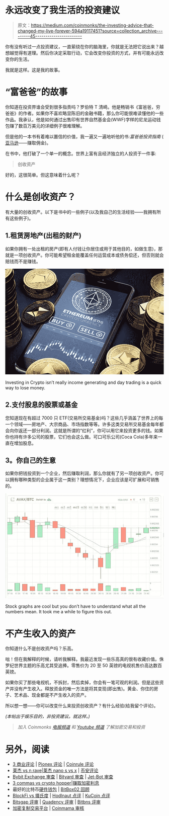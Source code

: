 # 永远改变了我生活的投资建议

> 原文：<https://medium.com/coinmonks/the-investing-advice-that-changed-my-live-forever-594a19117451?source=collection_archive---------45----------------------->

你有没有听过一点投资建议，一直萦绕在你的脑海里，你就是无法把它说出来？越想越觉得有道理。然后你决定采取行动，它会改变你投资的方式，并有可能永远改变你的生活。

我就是这样。这是我的故事。

# “富爸爸”的故事

你知道在投资界谁会受到很多指责吗？罗伯特 T 清崎。他是畅销书《富爸爸，穷爸爸》的作者。如果你不喜欢略显陈旧的金融书籍，那么你可能很难读懂他的一些作品。我承认，他是如何通过出售印有世界自然基金会(WWF)字样的尼龙运动钱包赚了数百万美元的详细例子很难理解。

但是他的一本书有着难以置信的价值，我一遍又一遍地听他的书:*富爸爸投资指南* ( [亚马逊](https://amzn.to/355vLDi)——赚取佣金)。

在书中，他打破了一个单一的概念。世界上富有且经济独立的人投资于一件事:

> 创收资产

好的，这很简单。但这意味着什么呢？

# 什么是创收资产？

有大量的创收资产。以下是书中的一些例子(以及我自己的生活经验——我拥有所有这些例子)。

## 1.租赁房地产(出租的财产)

如果你拥有一处出租的房产(即有人付钱让你居住或用于其他目的，如做生意)，那就是一项创收资产。你可能希望租金能覆盖任何运营成本或债务偿还，但否则就会赔钱而不是赚钱。

![](img/ed7c0c28923fade9053764af24aa12f9.png)

Investing in Crypto isn’t really income generating and day trading is a quick way to lose money.

## 2.支付股息的股票或基金

您知道现在有超过 7000 只 ETF(交易所交易基金)吗？这些几乎涵盖了世界上的每一个领域——房地产、大宗商品、市场指数等等。许多这类交易所交易基金每年都会向你返还一部分利润。这就是所谓的“红利”，你可以用它来投资更多的钱。如果你也持有许多公司的股票，它们也会这么做。可口可乐公司(Coca Cola)多年来一直在增加股息。

## **3。你自己的生意**

如果你把钱投资到一个企业，然后赚取利润，那么你就有了另一项创收资产。你可以拥有哪种类型的企业属于这一类别？理想情况下，企业应该是可扩展和可销售的。

![](img/ae2ccede6926fd55617a4e68d503e8f2.png)

Stock graphs are cool but you don’t have to understand what all the numbers mean. It took me a while to figure this out.

# 不产生收入的资产

你知道什么不是创收资产吗？乐高。

咄！但在我解释的时候，请听我解释。我最近发现一些乐高真的很有收藏价值。侏罗纪世界主题的乐高尤其受追捧。零售价为 20 至 50 英镑的电视机售价高达数百英镑。

如果你买了那些电视机，不拆封，然后卖掉，你会有一笔可观的利润。但是这些资产并没有产生收入。释放资金的唯一方法是将其变现(即出售)。黄金、你住的房子、艺术品、现金都是不产生收入的资产。

所以想一想——你可以改变什么来投资创收资产？有什么经验(给我留个评论)。

*(本帖出于娱乐目的，非投资建议。就这样。)*

> *加入 Coinmonks* [*电报频道*](https://t.me/coincodecap) *和* [*Youtube 频道*](https://www.youtube.com/c/coinmonks/videos) *了解加密交易和投资*

# 另外，阅读

*   [3 商业评论](/coinmonks/3commas-review-an-excellent-crypto-trading-bot-2020-1313a58bec92) | [Pionex 评论](https://coincodecap.com/pionex-review-exchange-with-crypto-trading-bot) | [Coinrule 评论](/coinmonks/coinrule-review-2021-a-beginner-friendly-crypto-trading-bot-daf0504848ba)
*   [莱杰 vs n rave](/coinmonks/ledger-vs-ngrave-zero-7e40f0c1d694)|[莱杰 nano s vs x](/coinmonks/ledger-nano-s-vs-x-battery-hardware-price-storage-59a6663fe3b0) | [币安评论](/coinmonks/binance-review-ee10d3bf3b6e)
*   [Bybit Exchange 审查](/coinmonks/bybit-exchange-review-dbd570019b71) | [Bityard 审查](https://coincodecap.com/bityard-reivew) | [Jet-Bot 审查](https://coincodecap.com/jet-bot-review)
*   [3 commas vs crypto hopper](/coinmonks/3commas-vs-pionex-vs-cryptohopper-best-crypto-bot-6a98d2baa203)|[赚取加密利息](/coinmonks/earn-crypto-interest-b10b810fdda3)
*   最好的比特币[硬件钱包](/coinmonks/hardware-wallets-dfa1211730c6) | [BitBox02 回顾](/coinmonks/bitbox02-review-your-swiss-bitcoin-hardware-wallet-c36c88fff29)
*   [BlockFi vs 摄氏度](/coinmonks/blockfi-vs-celsius-vs-hodlnaut-8a1cc8c26630) | [Hodlnaut 点评](/coinmonks/hodlnaut-review-best-way-to-hodl-is-to-earn-interest-on-your-bitcoin-6658a8c19edf) | [KuCoin 点评](https://coincodecap.com/kucoin-review)
*   [Bitsgap 评审](/coinmonks/bitsgap-review-a-crypto-trading-bot-that-makes-easy-money-a5d88a336df2) | [Quadency 评审](/coinmonks/quadency-review-a-crypto-trading-automation-platform-3068eaa374e1) | [Bitbns 评审](/coinmonks/bitbns-review-38256a07e161)
*   [加密复制交易平台](/coinmonks/top-10-crypto-copy-trading-platforms-for-beginners-d0c37c7d698c) | [Coinmama 审核](/coinmonks/coinmama-review-ace5641bde6e)